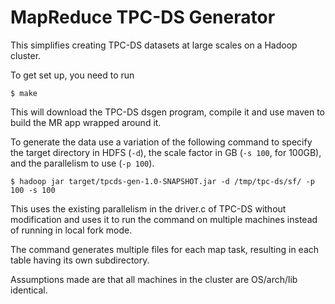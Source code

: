 MapReduce TPC-DS Generator
==========================

This simplifies creating TPC-DS datasets at large scales on a Hadoop cluster.

To get set up, you need to run

```
$ make
```

This will download the TPC-DS dsgen program, compile it and use maven to build the MR app wrapped around it.

To generate the data use a variation of the following command to specify the target directory in HDFS (`-d`), the scale factor in GB (`-s 100`, for 100GB), and the parallelism to use (`-p 100`).

```
$ hadoop jar target/tpcds-gen-1.0-SNAPSHOT.jar -d /tmp/tpc-ds/sf/ -p 100 -s 100
```

This uses the existing parallelism in the driver.c of TPC-DS without modification and uses it to run the command on multiple machines instead of running in local fork mode.

The command generates multiple files for each map task, resulting in each table having its own subdirectory.

Assumptions made are that all machines in the cluster are OS/arch/lib identical.
